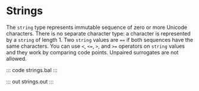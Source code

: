 # Strings

The `string` type represents immutable sequence of zero or more Unicode characters. There is no separate character type: a character is represented by a `string` of length 1. Two `string` values are `==` if both sequences have the same characters. You can use `<`, `<=`, `>`, and `>=` operators on `string` values and they work by comparing code points. Unpaired surrogates are not allowed.

::: code strings.bal :::

::: out strings.out :::